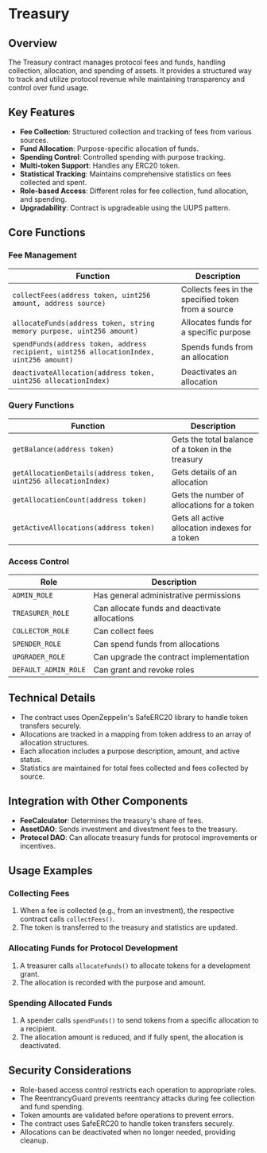 # Treasury

## Overview

The Treasury contract manages protocol fees and funds, handling collection, allocation, and spending of assets. It provides a structured way to track and utilize protocol revenue while maintaining transparency and control over fund usage.

## Key Features

- **Fee Collection**: Structured collection and tracking of fees from various sources.
- **Fund Allocation**: Purpose-specific allocation of funds.
- **Spending Control**: Controlled spending with purpose tracking.
- **Multi-token Support**: Handles any ERC20 token.
- **Statistical Tracking**: Maintains comprehensive statistics on fees collected and spent.
- **Role-based Access**: Different roles for fee collection, fund allocation, and spending.
- **Upgradability**: Contract is upgradeable using the UUPS pattern.

## Core Functions

### Fee Management

| Function | Description |
|----------|-------------|
| `collectFees(address token, uint256 amount, address source)` | Collects fees in the specified token from a source |
| `allocateFunds(address token, string memory purpose, uint256 amount)` | Allocates funds for a specific purpose |
| `spendFunds(address token, address recipient, uint256 allocationIndex, uint256 amount)` | Spends funds from an allocation |
| `deactivateAllocation(address token, uint256 allocationIndex)` | Deactivates an allocation |

### Query Functions

| Function | Description |
|----------|-------------|
| `getBalance(address token)` | Gets the total balance of a token in the treasury |
| `getAllocationDetails(address token, uint256 allocationIndex)` | Gets details of an allocation |
| `getAllocationCount(address token)` | Gets the number of allocations for a token |
| `getActiveAllocations(address token)` | Gets all active allocation indexes for a token |

### Access Control

| Role | Description |
|------|-------------|
| `ADMIN_ROLE` | Has general administrative permissions |
| `TREASURER_ROLE` | Can allocate funds and deactivate allocations |
| `COLLECTOR_ROLE` | Can collect fees |
| `SPENDER_ROLE` | Can spend funds from allocations |
| `UPGRADER_ROLE` | Can upgrade the contract implementation |
| `DEFAULT_ADMIN_ROLE` | Can grant and revoke roles |

## Technical Details

- The contract uses OpenZeppelin's SafeERC20 library to handle token transfers securely.
- Allocations are tracked in a mapping from token address to an array of allocation structures.
- Each allocation includes a purpose description, amount, and active status.
- Statistics are maintained for total fees collected and fees collected by source.

## Integration with Other Components

- **FeeCalculator**: Determines the treasury's share of fees.
- **AssetDAO**: Sends investment and divestment fees to the treasury.
- **Protocol DAO**: Can allocate treasury funds for protocol improvements or incentives.

## Usage Examples

### Collecting Fees

1. When a fee is collected (e.g., from an investment), the respective contract calls `collectFees()`.
2. The token is transferred to the treasury and statistics are updated.

### Allocating Funds for Protocol Development

1. A treasurer calls `allocateFunds()` to allocate tokens for a development grant.
2. The allocation is recorded with the purpose and amount.

### Spending Allocated Funds

1. A spender calls `spendFunds()` to send tokens from a specific allocation to a recipient.
2. The allocation amount is reduced, and if fully spent, the allocation is deactivated.

## Security Considerations

- Role-based access control restricts each operation to appropriate roles.
- The ReentrancyGuard prevents reentrancy attacks during fee collection and fund spending.
- Token amounts are validated before operations to prevent errors.
- The contract uses SafeERC20 to handle token transfers securely.
- Allocations can be deactivated when no longer needed, providing cleanup.